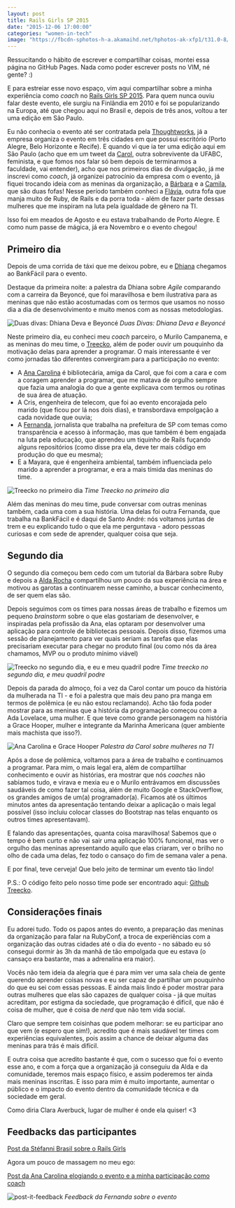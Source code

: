 ```yaml
---
layout: post
title: Rails Girls SP 2015
date: "2015-12-06 17:00:00"
categories: "women-in-tech"
image: "https://fbcdn-sphotos-h-a.akamaihd.net/hphotos-ak-xfp1/t31.0-8/12239204_939683582735846_1258973944263506252_o.jpg"
---
```


Ressucitando o hábito de escrever e compartilhar coisas, montei essa
página no GitHub Pages. Nada como poder escrever posts no VIM, né gente?
:)

E para estreiar esse novo espaço, vim aqui compartilhar sobre a minha
experiência como *coach* no [Rails Girls SP 2015][railsgirlssp]. Para
quem nunca ouviu falar deste evento, ele surgiu na Finlândia em 2010 e
foi se popularizando na Europa, até que chegou aqui no Brasil e, depois
de três anos, voltou a ter uma edição em São Paulo.

Eu não conhecia o evento até ser contratada pela
[Thoughtworks][thoughtworks], já a empresa organiza o evento em três
cidades em que possui escritório (Porto Alegre, Belo Horizonte e
Recife). E quando vi que ia ter uma edição aqui em São Paulo (acho que
em um tweet da [Carol][twitter_carol], outra sobrevivente da
UFABC, feminista, e que fomos nos falar só bem depois de terminarmos a
faculdade, vai entender), acho que
nos primeiros dias de divulgação, já me inscrevi como *coach*, já
organizei patrocínio da empresa com o evento, já fiquei trocando ideia
com as meninas da organização, a [Bárbara][twitter_barbara] e a [Camila][twitter_camila], que são duas fofas!
Nesse período também conheci a [Flávia][twitter_flavia], outra fofa que
manja muito de Ruby, de Rails e da porra toda - além de fazer parte
dessas mulheres que me inspiram na luta pela igualdade de gênero na TI. 

Isso foi em meados de Agosto e eu estava trabalhando de Porto Alegre. E
como num passe de mágica, já era Novembro e o evento chegou!

Primeiro dia
------------

Depois de uma corrida de táxi que me deixou pobre, eu e
[Dhiana][twitter_dhiana] chegamos ao BankFácil para o evento.

Destaque da primeira noite: a palestra da Dhiana sobre *Agile*
comparando com a carreira da Beyoncé, que foi maravilhosa e bem
ilustrativa para as meninas que não estão acostumadas com os termos
que usamos no nosso dia a dia de desenvolvimento e muito menos com as
nossas metodologias.


![Duas divas: Dhiana Deva e Beyoncé](https://fbcdn-sphotos-g-a.akamaihd.net/hphotos-ak-xtf1/v/t1.0-9/12301616_940015182702686_7946256712431552044_n.jpg?oh=a33f35cc02464ccf9a5b1ecb7568057a&oe=56E47016&__gda__=1457878349_2900d4d898a7ec2ae0861583106e19ef "palestra-dhiana")
*Duas Divas: Dhiana Deva e Beyoncé*

Neste primeiro dia, eu conheci meu *coach* parceiro, o Murilo Campanema,
e as meninas do meu time, o [Treecko][pokemon_treecko], além de poder ouvir um pouquinho da motivação
delas para aprender a programar. O mais interessante é ver como jornadas
tão diferentes convergiram para a participação no evento:

- A [Ana Carolina][twitter_nacarol] é bibliotecária, amiga da Carol, que foi com a cara e com a
coragem aprender a programar, que me matava de orgulho sempre que fazia
uma analogia do que a gente explicava com termos ou rotinas de sua área
de atuação.
- A Cris, engenheira de telecom, que foi ao evento encorajada pelo
marido (que ficou por lá nos dois dias), e transbordava empolgação a
cada novidade que ouvia;
- A [Fernanda][twitter_fernanda], jornalista que trabalha na prefeitura
de SP com temas como transparência e acesso à informação, mas que também
é bem engajada na luta pela educação, que aprendeu um tiquinho de Rails
fuçando alguns repositórios (como disse pra ela, deve ter mais código
em produção do que eu mesma);
- E a Mayara, que é engenheira ambiental, também influenciada pelo
marido a aprender a programar, e era a mais tímida das meninas do time.

![Treecko no primeiro dia](https://fbcdn-sphotos-e-a.akamaihd.net/hphotos-ak-xat1/v/t1.0-9/11224762_940015296036008_6717033836940876174_n.jpg?oh=b5089cc976a3d7fd05f6d19cb5729c6f&oe=56D38EDD&__gda__=1461783810_6987bb54deadd4ef207d3a03b052a99d "treecko-primeiro-dia")
*Time Treecko no primeiro dia*

Além das meninas do meu time, pude conversar com outras meninas também,
cada uma com a sua história. Uma delas foi outra Fernanda, que
trabalha na BankFácil e é daqui de Santo André: nós voltamos juntas de
trem e eu explicando tudo o que ela me perguntava - adoro pessoas
curiosas e com sede de aprender, qualquer coisa que seja.

Segundo dia
------------

O segundo dia começou bem cedo com um tutorial da Bárbara sobre Ruby e
depois a [Alda Rocha][twitter_alda] compartilhou um pouco da sua
experiência na área e motivou as garotas a continuarem nesse caminho, a
buscar conhecimento, de ser quem elas são.

Depois seguimos com os times para nossas áreas de trabalho e fizemos um
pequeno *brainstorm* sobre o que elas gostariam de desenvolver, e
inspiradas pela profissão da Ana, elas optaram por desenvolver uma
aplicação para controle de bibliotecas pessoais. Depois disso, fizemos
uma sessão de planejamento para ver quais seriam as tarefas que elas
precisariam executar para chegar no produto final (ou como nós da área
chamamos, MVP ou o produto mínimo viável)

![Treecko no segundo dia, e eu e meu quadril podre](https://scontent-lga3-1.xx.fbcdn.net/hphotos-xap1/v/t1.0-9/12313631_939223176115220_4022756153993099748_n.jpg?oh=a4c648c5517f95a7ecd8593e48a06a8c&oe=571DA8FF
"treecko-segundo-dia")
*Time treecko no segundo dia, e meu quadril podre*

Depois da parada do almoço, foi a vez da Carol contar um pouco da
história da mulherada na TI - e foi a palestra que mais deu pano pra
manga em termos de polêmica (e eu não estou reclamando). Acho tão foda poder mostrar para as meninas
que a história da programação começou com a Ada Lovelace, uma mulher. E
que teve como grande personagem na história a Grace Hooper, mulher e
integrante da Marinha Americana (quer ambiente mais machista que isso?).

![Ana Carolina e Grace Hooper](https://pbs.twimg.com/media/CU6Vy0jWcAARZGG.jpg
"palestra-carol")
*Palestra da Carol sobre mulheres na TI*

Após a dose de polêmica, voltamos para a área de trabalho e continuamos
a programar. Para mim, o mais legal era, além de compartilhar
conhecimento e ouvir as histórias, era mostrar que nós *coaches*
não sabíamos tudo, e virava e mexia eu e o Murilo entrávamos em
discussões saudáveis de como fazer tal coisa, além de muito Google e
StackOverflow, os grandes amigos de um(a) programador(a).
Ficamos até os últimos minutos antes da apresentação tentando deixar a
aplicação o mais legal possível (isso incluiu colocar classes do
Bootstrap nas telas enquanto os outros times apresentavam).

E falando das apresentações, quanta coisa maravilhosa! Sabemos que o
tempo é bem curto e não vai sair uma aplicação 100% funcional, mas ver o
orgulho das meninas apresentando aquilo que elas criaram, ver o brilho
no olho de cada uma delas, fez todo o cansaço do fim de semana valer a
pena.

E por final, teve cerveja! Que belo jeito de terminar um evento tão
lindo!

P.S.: O código feito pelo nosso time pode ser encontrado aqui: [Github
Treecko][github_treecko].

Considerações finais
---------------------

Eu adorei tudo. Todo os papos antes do evento, a preparação das meninas
da organização para falar na RubyConf, a troca de experiências com a
organização das outras cidades até o dia do evento - no sábado eu só
consegui dormir às 3h da manhã de tão empolgada que eu estava (o cansaço
era bastante, mas a adrenalina era maior).

Vocês não tem ideia da alegria que é para mim ver uma sala cheia de
gente querendo aprender coisas novas e eu ser capaz de partilhar um
pouquinho do que eu sei com essas pessoas. E ainda mais lindo é poder
mostrar para outras mulheres que elas são capazes de qualquer coisa - já
que muitas acreditam, por estigma da sociedade, que programação é
difícil, que não é coisa de mulher, que é coisa de *nerd* que não tem
vida social.

Claro que sempre tem coisinhas que podem melhorar: se eu participar ano
que vem (e espero que sim!), acredito que é mais saudável ter times com
experiências equivalentes, pois assim a chance de deixar alguma das
meninas para trás é mais difícil.

E outra coisa que acredito bastante é que, com o sucesso que foi o
evento esse ano, e com a força que a organização já conseguiu da Alda e
da comunidade, teremos mais espaço físico, e assim poderemos ter ainda
mais meninas inscritas. E isso para mim é muito importante, aumentar o
público e o impacto do evento dentro da comunidade técnica e da
sociedade em geral.

Como diria Clara Averbuck, lugar de mulher é onde ela quiser! <3

Feedbacks das participantes
---------------------------

[Post da Stéfanni Brasil sobre o Rails Girls][link_post_stefanni]

Agora um pouco de massagem no meu ego:

[Post da Ana Carolina elogiando o evento e a minha participação como
coach][link_post_nacarol]

![post-it-feedback](https://fbcdn-sphotos-g-a.akamaihd.net/hphotos-ak-xfa1/v/t34.0-12/12277298_800491763393661_1902970015_n.jpg?oh=5a44873af1ae8ecf98d61c926551f151&oe=56675CE5&__gda__=1449535046_e02b58d2c690de829d58325834a070e1 "post-it-feedback")
*Feedback da Fernanda sobre o evento*


[railsgirlssp]: http://railsgirls.com/saopaulo2015
[thoughtworks]: https://www.thoughtworks.com/pt/
[twitter_carol]: https://twitter.com/carolpepita
[twitter_barbara]: https://twitter.com/bahbbc
[twitter_camila]: https://twitter.com/camposmilaa
[twitter_flavia]: https://twitter.com/FlaFortes
[twitter_dhiana]: https://twitter.com/dhianadeva
[pokemon_treecko]: http://www.pokemon.com/br/pokedex/treecko
[twitter_nacarol]: https://twitter.com/nacarolbjs
[twitter_fernanda]: https://twitter.com/fecampa
[twitter_alda]: https://twitter.com/mjcoffeeholick
[github_treecko]: https://github.com/nacarol/treecko
[link_post_stefanni]:http://stefannibrasil.me/2015/11/29/rails-girls-sp-2015/
[link_post_nacarol]: https://nacarol.wordpress.com/2015/12/05/rails-girls-sp-2015/
